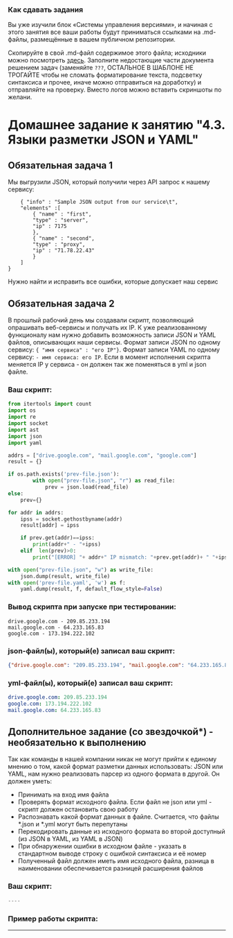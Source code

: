 ### Как сдавать задания

Вы уже изучили блок «Системы управления версиями», и начиная с этого занятия все ваши работы будут приниматься ссылками на .md-файлы, размещённые в вашем публичном репозитории.

Скопируйте в свой .md-файл содержимое этого файла; исходники можно посмотреть [здесь](https://raw.githubusercontent.com/netology-code/sysadm-homeworks/devsys10/04-script-03-yaml/README.md). Заполните недостающие части документа решением задач (заменяйте `???`, ОСТАЛЬНОЕ В ШАБЛОНЕ НЕ ТРОГАЙТЕ чтобы не сломать форматирование текста, подсветку синтаксиса и прочее, иначе можно отправиться на доработку) и отправляйте на проверку. Вместо логов можно вставить скриншоты по желани.

# Домашнее задание к занятию "4.3. Языки разметки JSON и YAML"


## Обязательная задача 1
Мы выгрузили JSON, который получили через API запрос к нашему сервису:
```
    { "info" : "Sample JSON output from our service\t",
    "elements" :[
        { "name" : "first",
        "type" : "server",
        "ip" : 7175 
        },
        { "name" : "second",
        "type" : "proxy",
        "ip" : "71.78.22.43"
        }
    ]
}

```
  Нужно найти и исправить все ошибки, которые допускает наш сервис

## Обязательная задача 2
В прошлый рабочий день мы создавали скрипт, позволяющий опрашивать веб-сервисы и получать их IP. К уже реализованному функционалу нам нужно добавить возможность записи JSON и YAML файлов, описывающих наши сервисы. Формат записи JSON по одному сервису: `{ "имя сервиса" : "его IP"}`. Формат записи YAML по одному сервису: `- имя сервиса: его IP`. Если в момент исполнения скрипта меняется IP у сервиса - он должен так же поменяться в yml и json файле.

### Ваш скрипт:
```python
from itertools import count
import os
import re
import socket
import ast
import json
import yaml

addrs = ["drive.google.com", "mail.google.com", "google.com"]
result = {}

if os.path.exists('prev-file.json'):
        with open("prev-file.json", "r") as read_file:
            prev = json.load(read_file)
else:
    prev={}

for addr in addrs:
    ipss = socket.gethostbyname(addr)
    result[addr] = ipss

    if prev.get(addr)==ipss:
        print(addr+" - "+ipss)
    elif  len(prev)>0:
        print("[ERROR] "+ addr+" IP mismatch: "+prev.get(addr)+ " "+ipss)

with open("prev-file.json", "w") as write_file:
    json.dump(result, write_file)
with open('prev-file.yaml', 'w') as f:
    yaml.dump(result, f, default_flow_style=False)
```

### Вывод скрипта при запуске при тестировании:
```
drive.google.com - 209.85.233.194
mail.google.com - 64.233.165.83
google.com - 173.194.222.102 
```

### json-файл(ы), который(е) записал ваш скрипт:
```json
{"drive.google.com": "209.85.233.194", "mail.google.com": "64.233.165.83", "google.com": "173.194.222.102"}
```

### yml-файл(ы), который(е) записал ваш скрипт:
```yaml
drive.google.com: 209.85.233.194
google.com: 173.194.222.102
mail.google.com: 64.233.165.83
```

## Дополнительное задание (со звездочкой*) - необязательно к выполнению

Так как команды в нашей компании никак не могут прийти к единому мнению о том, какой формат разметки данных использовать: JSON или YAML, нам нужно реализовать парсер из одного формата в другой. Он должен уметь:
   * Принимать на вход имя файла
   * Проверять формат исходного файла. Если файл не json или yml - скрипт должен остановить свою работу
   * Распознавать какой формат данных в файле. Считается, что файлы *.json и *.yml могут быть перепутаны
   * Перекодировать данные из исходного формата во второй доступный (из JSON в YAML, из YAML в JSON)
   * При обнаружении ошибки в исходном файле - указать в стандартном выводе строку с ошибкой синтаксиса и её номер
   * Полученный файл должен иметь имя исходного файла, разница в наименовании обеспечивается разницей расширения файлов

### Ваш скрипт:
```python
----
```

### Пример работы скрипта:
----
